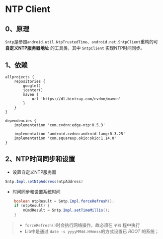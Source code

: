 # NTP Client

## 0、原理
`Sntp`是参照`android.util.NtpTrustedTime`、`android.net.SntpClient`重构的可 __自定义NTP服务器地址__ 的工具类，其中 `SntpClient` 实现NTP时间同步。

## 1、依赖
```Gradle
allprojects {
    repositories {
        google()
        jcenter()
        maven {
            url 'https://dl.bintray.com/cvdnn/maven'
        }
    }
}

dependencies {
    implementation 'com.cvdnn:edge-ntp:0.5.3'

    implementation 'android.cvdnn:android-lang:0.3.25'
    implementation 'com.squareup.okio:okio:1.14.0'
}
```

## 2、NTP时间同步和设置
- 设置自定义NTP服务器

```Java
Sntp.Impl.setNtpAddress(ntpAddress)
```

- 时间同步和设置系统时间

```Java
    boolean ntpResult = Sntp.Impl.forceRefresh();
    if (ntpResult) {
        mCmdResult = Sntp.Impl.setTimeMillis();
    }
```
> - `forceRefresh()`时会执行网络操作，故必须在 `子线` 程中执行
> - Lib中是通过 `date -s yyyyMMdd.HHmmss`的方式设置已 _ROOT_ 的系统；
